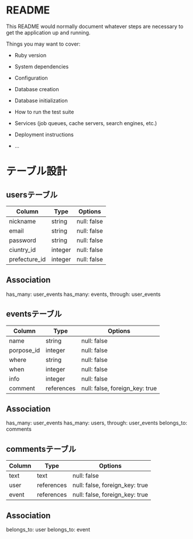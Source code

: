 # README

This README would normally document whatever steps are necessary to get the
application up and running.

Things you may want to cover:

* Ruby version

* System dependencies

* Configuration

* Database creation

* Database initialization

* How to run the test suite

* Services (job queues, cache servers, search engines, etc.)

* Deployment instructions

* ...

# テーブル設計

## usersテーブル

| Column            | Type      | Options                        |
| ----------------- | --------- | ------------------------------ |
| nickname          | string    | null: false                    |
| email             | string    | null: false                    |
| password          | string    | null: false                    |
| ciuntry_id        | integer   | null: false                    |
| prefecture_id     | integer   | null: false                    |

## Association
has_many: user_events
has_many: events, through: user_events


## eventsテーブル

| Column            | Type      | Options                        |
| ----------------- | --------- | ------------------------------ |
| name              | string    | null: false                    |
| porpose_id        | integer   | null: false                    |
| where             | string    | null: false                    |
| when              | integer   | null: false                    |
| info              | integer   | null: false                    |
| comment           | references| null: false, foreign_key: true |

## Association
has_many: user_events
has_many: users, through: user_events
belongs_to: comments


## commentsテーブル

| Column            | Type      | Options                        |
| ----------------- | --------- | ------------------------------ |
| text              | text      | null: false                    |
| user              | references| null: false, foreign_key: true |
| event             | references| null: false, foreign_key: true |

## Association
belongs_to: user
belongs_to: event